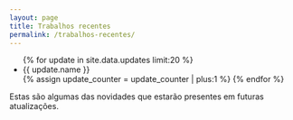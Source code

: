 ```yaml
---
layout: page
title: Trabalhos recentes
permalink: /trabalhos-recentes/
---
```


<ul>
{% for update in site.data.updates limit:20 %}
  <li>{{ update.name }}</li>
  {% assign update_counter = update_counter | plus:1 %}
{% endfor %}
</ul>

Estas são algumas das novidades que estarão presentes em futuras atualizações.